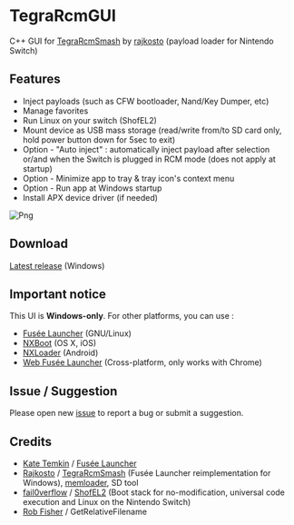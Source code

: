# TegraRcmGUI
C++ GUI for [TegraRcmSmash](https://github.com/rajkosto/TegraRcmSmash) by [rajkosto](https://github.com/rajkosto) (payload loader for Nintendo Switch)

## Features
- Inject payloads (such as CFW bootloader, Nand/Key Dumper, etc)
- Manage favorites
- Run Linux on your switch (ShofEL2)
- Mount device as USB mass storage (read/write from/to SD card only, hold power button down for 5sec to exit)
- Option - "Auto inject" : automatically inject payload after selection or/and when the Switch is plugged in RCM mode (does not apply at startup)
- Option - Minimize app to tray & tray icon's context menu 
- Option - Run app at Windows startup 
- Install APX device driver (if needed)

![Png](http://tegrarcmgui.gq/TegraRcmGUI_v2.2.png)

## Download
[Latest release](https://github.com/eliboa/TegraRcmGUI/releases/latest) (Windows)

## Important notice
This UI is **Windows-only**. 
For other platforms, you can use :
- [Fusée Launcher](https://github.com/Cease-and-DeSwitch/fusee-launcher) (GNU/Linux)
- [NXBoot](https://mologie.github.io/nxboot/) (OS X, iOS)
- [NXLoader](https://github.com/DavidBuchanan314/NXLoader) (Android)
- [Web Fusée Launcher](https://fusee-gelee.firebaseapp.com/) (Cross-platform, only works with Chrome)

## Issue / Suggestion
Please open new [issue](https://github.com/eliboa/TegraRcmGUI/issues) to report a bug or submit a suggestion.

## Credits
- [Kate Temkin](https://github.com/ktemkin) / [Fusée Launcher](https://github.com/Cease-and-DeSwitch/fusee-launcher)
- [Rajkosto](https://github.com/rajkosto) / [TegraRcmSmash](https://github.com/rajkosto/TegraRcmSmash) (Fusée Launcher reimplementation for Windows), [memloader](https://github.com/rajkosto/memloader), SD tool
- [fail0verflow](https://github.com/fail0verflow) / [ShofEL2](https://github.com/fail0verflow/shofel2) (Boot stack for no-modification, universal code execution and Linux on the Nintendo Switch)
- [Rob Fisher](http://come.to/robfisher)  / GetRelativeFilename
